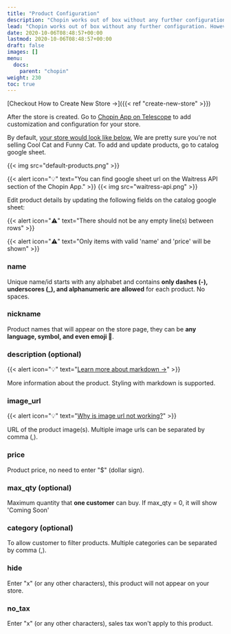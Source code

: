 ```yaml
---
title: "Product Configuration"
description: "Chopin works out of box without any further configuration. However, for those who'd like to add custom rules and business automations, we've made it easy to add customization and localization to work with businesses from all over the world."
lead: "Chopin works out of box without any further configuration. However, for those who'd like to add custom rules and business automations, we've made it easy to add customization and localization to work with businesses from all over the world."
date: 2020-10-06T08:48:57+00:00
lastmod: 2020-10-06T08:48:57+00:00
draft: false
images: []
menu:
  docs:
    parent: "chopin"
weight: 230
toc: true
---
```


[Checkout How to Create New Store →]({{< ref "create-new-store" >}})

After the store is created. Go to [Chopin App on Telescope](https://telescope.apiobuild.com/app/chopin) to add customization and configuration for your store.

By default, [your store would look like below.](https://chopin.apiobuild.com/google-oauth2%7C106308532747537725517/3b99cc9c-6c28-45dd-9786-8521fe0a2e47) We are pretty sure you're not selling Cool Cat and Funny Cat. To add and update products, go to catalog google sheet.

{{< img src="default-products.png" >}}

{{< alert icon="💡" text="You can find google sheet url on the Waitress API section of the Chopin App." >}}
{{< img src="waitress-api.png" >}}

Edit product details by updating the following fields on the catalog google sheet:

{{< alert icon="⚠️" text="There should not be any empty line(s) between rows" >}}

{{< alert icon="⚠️" text="Only items with valid 'name' and 'price' will be shown" >}}

### name

Unique name/id starts with any alphabet and contains **only dashes (-), underscores (_), and alphanumeric are allowed** for each product. No spaces.

### nickname

Product names that will appear on the store page, they can be **any language, symbol, and even emoji 🤩**.

### description (optional)

{{< alert icon="💡" text="<a href='https://www.markdownguide.org/cheat-sheet/' target='_blank'>Learn more about markdown →</a>" >}}

More information about the product. Styling with markdown is supported.

### image_url

<!-- TODO: Add Link -->
{{< alert icon="💡" text="<a href=''>Why is image url not working?</a>" >}}

URL of the product image(s). Multiple image urls can be separated by comma (,).

### price

Product price, no need to enter "$" (dollar sign).

### max_qty (optional)

Maximum quantity that **one customer** can buy. If max_qty = 0, it will show 'Coming Soon'

### category (optional)

To allow customer to filter products. Multiple categories can be separated by comma (,).

### hide

Enter "x" (or any other characters), this product will not appear on your store.

### no_tax

Enter "x" (or any other characters), sales tax won't apply to this product.
